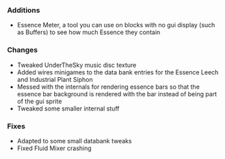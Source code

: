### Additions
- Essence Meter, a tool you can use on blocks with no gui display (such as Buffers) to see how much Essence they contain

### Changes
- Tweaked UnderTheSky music disc texture
- Added wires minigames to the data bank entries for the Essence Leech and Industrial Plant Siphon
- Messed with the internals for rendering essence bars so that the essence bar background is rendered with the bar instead of being part of the gui sprite
- Tweaked some smaller internal stuff

### Fixes
- Adapted to some small databank tweaks
- Fixed Fluid Mixer crashing
